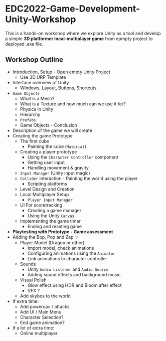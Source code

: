 # EDC2022-Game-Development-Unity-Workshop
This is a hands-on workshop where we explore Unity as a tool and develop a simple **3D platformer local-multiplayer game** from epmpty project to deployed .exe file.

## Workshop Outline

- Introduction, Setup - Open empty Unity Project
  - Use 3D URP Template 
- Interface overview of Unity
  - Windows, Layout, Buttons, Shortcuts
- `Game Objects`
  - What is a Mesh?
  - What is a Texture and how much can we use it for?
  - Physics in Unity
  - Hierarchy
  - `Prefabs`
  - Game Objects - Conclusion
- Description of the game we will create
- Creating the game Prototype
  - The first cube
    - Painting the cube (`Material`)
  - Creating a player prototype
    - Using the `Character Controller` component
    - Getting user input
    - Handling movement & gravity
  - `Input Manager` (Unity input magic)
  - `Collider` Interaction - Painting the world using the player
    - Scripting platforms
  - Level Design and Creation
  - Local Multiplayer Setup
    - `Player Input Manager`
  - UI For scoretracking
    - Creating a game manager
    - Using the Unity `Canvas`
  - Implementing the game timer
    - Ending and reseting game
- **Playtesting with Prototype - Game assessment**
- Adding the Bop, Pop and Zap ✨
  - Player Model (Dragon or other)
    - Import model, check animations
    - Configuring animations using the `Animator`
    - Link animations to character controller
  - Sounds
    - Unity `Audio Listener` and `Audio Source`
    - Adding sound effects and background music
  - Visual Polish
    - Glow effect using HDR and Bloom after effect
    - VFX ?
  - Add skybox to the world
- If extra time:
  - Add powerups / attacks
  - Add UI / Main Menu
  - Character Selection?
  - End game animation?
- If a lot of extra time:
  - Online multiplayer









